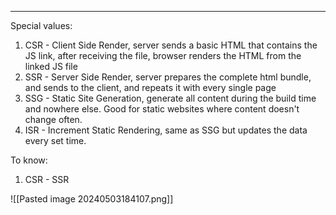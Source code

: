 ***
Special values:
1. CSR -  Client Side Render, server sends a basic HTML that contains the JS link, after receiving the file, browser renders the HTML from the linked JS file 
2. SSR - Server Side Render, server prepares the complete html bundle, and sends to the client, and repeats it with every single page  
3. SSG - Static Site Generation, generate all content during the build time and nowhere else. Good for static websites where content doesn't change often. 
4. ISR - Increment Static Rendering, same as SSG but updates the data every set time.  

To know:
1. CSR - SSR

![[Pasted image 20240503184107.png]]